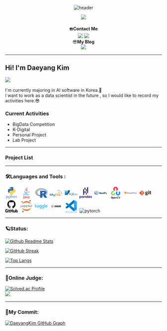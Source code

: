 <div align = "center">
  
![header](https://capsule-render.vercel.app/api?type=waving&color=timeAuto&height=250&section=header&text=DaeyangKim%20&fontSize=90&fontColor=#ffffff)

</div>

<div id = "header" align = "center">
  <img src = "https://media.giphy.com/media/du3J3cXyzhj75IOgvA/giphy.gif" width="100" />
</div>

<br>
<div align = "center">
    ☎️<b>Contact Me  </b> <br>
    <a href="mailto:daeyangkim124@gmail.com"><img src="https://img.shields.io/badge/Gmail-D14836?style=for-the-badge&logo=gmail&logoColor=white"/></a>
    <a href="https://www.linkedin.com/in/daeyang-kim-80924a279/"><img src="https://img.shields.io/badge/LinkedIn-0077B5?style=for-the-badge&logo=linkedin&logoColor=white"/></a>
    <br>
    😎<b>My Blog </b>
    <br>
    <a href="https://velog.io/@kenken01"><img src="https://img.shields.io/badge/Velog-20C997?style=flat-square&logo=Velog&logoColor=white"/> </a>
</div>

---

## Hi! I'm Daeyang Kim
<img src = "https://media.giphy.com/media/qy0iwNjQaU5OM/giphy.gif" width = "150" />

I'm currently majoring in AI software in Korea.🎲  
I want to work as a data scientist in the future , so I would like to record my activities here.😎

### Current Activities

  - BigData Competition
  - K-Digital
  - Personal Project
  - Lab Project

--- 

### Project List


---

### 🛠️Languages and Tools :
<div>
  <img src="https://github.com/devicons/devicon/blob/master/icons/python/python-original-wordmark.svg" title="Python" alt="Python" width="40" height="40"/>&nbsp;
  <img src="https://github.com/devicons/devicon/blob/master/icons/java/java-original-wordmark.svg" title="java" alt="java" width="40" height="40"/>&nbsp;
  <img src="https://github.com/devicons/devicon/blob/master/icons/r/r-original.svg" title="r" alt="r" width="40" height="40"/>&nbsp;
  <img src="https://github.com/devicons/devicon/blob/master/icons/mysql/mysql-original-wordmark.svg" title="mysql" alt="mysql" width="40" height="40"/>&nbsp;
  <img src="https://github.com/devicons/devicon/blob/master/icons/sqlite/sqlite-original-wordmark.svg" title="sqlite" alt="sqlite" width="40" height="40"/>&nbsp;
  <img src="https://github.com/devicons/devicon/blob/master/icons/pandas/pandas-original-wordmark.svg" title="pandas" alt="pandas" width="40" height="40"/>&nbsp;
  <img src="https://github.com/devicons/devicon/blob/master/icons/numpy/numpy-original-wordmark.svg" title="numpy" alt="numpy" width="40" height="40"/>&nbsp;
  <img src="https://github.com/devicons/devicon/blob/master/icons/opencv/opencv-original-wordmark.svg" title="opencv" alt="opencv" width="40" height="40"/>&nbsp;
  <img src="https://github.com/devicons/devicon/blob/master/icons/tensorflow/tensorflow-original-wordmark.svg" title="tensorflow" alt="tensorflow" width="40" height="40"/>&nbsp;
  <img src="https://github.com/devicons/devicon/blob/master/icons/git/git-original-wordmark.svg" title="git" alt="git" width="40" height="40"/>&nbsp;
  <img src="https://github.com/devicons/devicon/blob/master/icons/github/github-original-wordmark.svg" title="github" alt="github" width="40" height="40"/>&nbsp;
  <img src="https://github.com/devicons/devicon/blob/master/icons/jupyter/jupyter-original-wordmark.svg" title="jupyter" alt="jupyter" width="40" height="40"/>&nbsp;
  <img src="https://github.com/devicons/devicon/blob/master/icons/kaggle/kaggle-original-wordmark.svg" title="kaggle" alt="kaggle" width="40" height="40"/>&nbsp;
  <img src="https://github.com/devicons/devicon/blob/master/icons/slack/slack-original-wordmark.svg" title="slack" alt="slack" width="40" height="40"/>&nbsp;
  <img src="https://github.com/devicons/devicon/blob/master/icons/vscode/vscode-original-wordmark.svg" title="vscode" alt="vscode" width="40" height="40"/>&nbsp;
  <img src="https://cdn.jsdelivr.net/gh/devicons/devicon/icons/pytorch/pytorch-original-wordmark.svg" title="pytorch" alt="pytorch" width="40" height="40"/>&nbsp;
</div>

---

### 🪐Status:

[![Github Readme Stats](https://github-readme-stats.vercel.app/api?username=Dae-yangKim&count_private=true&show_icons=true&theme=vision-friendly-dark)](https://github.com/anuraghazra/github-readme-stats)

[![GitHub Streak](http://github-readme-streak-stats.herokuapp.com?user=Dae-yangKim&theme=dark)](https://git.io/streak-stats)

[![Top Langs](https://github-readme-stats.vercel.app/api/top-langs/?username=Dae-yangKim&layout=compact&theme=vision-friendly-dark)](https://github.com/anuraghazra/github-readme-stats)

---

### 🤖Online Judge:

[![Solved.ac Profile](http://mazassumnida.wtf/api/v2/generate_badge?boj=akswhr123)](https://solved.ac/akswhr123/)  
<img src="http://mazandi.herokuapp.com/api?handle=akswhr123&theme=Cold">

---

### 🤖My Commit:

[![DaeyangKim GitHub Graph](https://github-readme-activity-graph.vercel.app/graph?username=Dae-yangKim&theme=react-dark)](https://github.com/Dae-yangKim)
